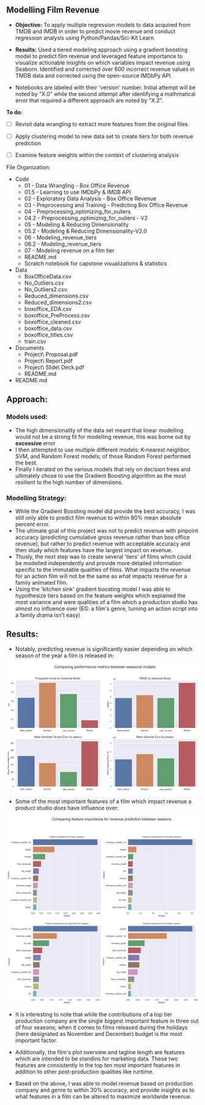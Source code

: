 ## Modelling Film Revenue 

- **Objective:** To apply multiple regression models to data acquired from TMDB and IMDB in order to predict movie revenue and conduct regression analysis using Python/Pandas/Sci-Kit Learn

- **Results:** Used a tiered modeling approach using a gradient boosting model to predict film revenue and leveraged feature importance to visualize actionable insights on which variables impact revenue using Seaborn.  Identified and corrected over 600 incorrect revenue values in TMDB  data and corrected using the open-source IMDbPy API.


- Notebooks are labeled with their 'version' number.  Initial attempt will be noted by "X.0" while the second attempt after identifying a mathmatical error that required a different approach are noted by "X.2".  

**To do:**

- [ ] Revisit data wrangling to extract more features from the original files

- [ ] Apply clustering model to new data set to create tiers for both revenue prediction

- [ ] Examine feature weights within the context of clustering analysis

File Organization:

- Code
  - 01 - Data Wrangling - Box Office Revenue
  - 01.5 - Learning to use IMDbPy & IMDB API
  - 02 - Exploratory Data Analysis - Box Office Revenue
  - 03 - Preprocessing and Training - Predicting Box Office Revenue
  - 04 - Preprocessing_optimizing_for_ouliers
  - 04.2 - Preprocessing_optimizing_for_ouliers - V2
  - 05 - Modeling & Reducing Dimensionality
  - 05.2 - Modeling & Reducing Dimensionality-V2.0
  - 06 - Modeling_revenue_tiers
  - 06.2 - Modeling_revenue_tiers
  - 07 - Modeling revenue on a film tier
  - README.md
  - Scratch notebook for capstone visualizations & statistics
- Data
  - BoxOfficeData.csv
  - No_Outliers.csv
  - No_Outliers2.csv
  - Reduced_dimensions.csv
  - Reduced_dimensions2.csv
  - boxoffice_EDA.csv
  - boxoffice_PreProcess.csv
  - boxoffice_cleaned.csv
  - boxoffice_data.csv
  - boxoffice_titles.csv
  - train.csv
- Documents
  - Project\ Proposal.pdf
  - Project\ Report.pdf
  - Project\ Slide\ Deck.pdf
  - README.md
- README.md



## Approach:

### Models used:
 
- The high dimensionality of the data set meant that linear modelling would not be a strong fit for modelling revenue, this was borne out by **excessive** error
- I then attempted to use multiple different models: K-nearest neighbor, SVM, and Random Forest models; of those Random Forest performed the best.
- Finally I iterated on the various models that rely on decision trees and ultimately chose to use the Gradient Boosting algorithm as the most resilient to the       high number of dimensions.
    
### Modelling Strategy:

- While the Gradient Boosting model did provide the best accuracy, I was still only able to predict film revenue to within 80% mean absolute percent error.
- The ultimate goal of this project was not to predict revenue with pinpoint accuracy (predicting cumulative gross revenue rather than box office
      revenue), but rather to predict revenue with acceptable accuracy and then study which features have the largest impact on revenue. 
- Thusly, the next step was to create several 'tiers' of films which could be modelled independently and provide more detailed information specific to the immutable qualities of films.  What impacts the revenue for an action film will not be the same as what impacts revenue for a family animated film.
- Using the 'kitchen sink' gradient boosting model I was able to hypothesize tiers based on the feature weights which explained the most variance and were qualities of a film which a production studio has almost no influence over (EG: a film's genre, turning an action script into a family drama isn't easy)
      
## Results:
    
- Notably, predicting revenue is significantly easier depending on which season of the year a film is released in: 
    
![image of seasonal accuracy](https://raw.githubusercontent.com/NickD-Dean/Springboard/main/Capstone%20Project%202/Documents/Seasonal%20error.png)

- Some of the most important features of a film which impact revenue a product studio *does* have influence over: 
    
![image of feature importance](https://raw.githubusercontent.com/NickD-Dean/Springboard/main/Capstone%20Project%202/Documents/Feature%20Importance.png)
    
- It is interesting to note that while the contributions of a top tier production company are the single biggest important feature in three out of four seasons; when it comes to films released during the holidays (here designated as November and December) budget is the most important factor.
      
- Additionally, the film's plot overview and tagline length are features which are intended to be standins for marketing data.  These two features are consistently in the top ten most important features in addition to other post-production qualities like runtime. 
      
- Based on the above, I was able to model revenue based on production company and genre to within 30% accuracy, and provide insights as to what features in a film can be altered to maximize worldwide revenue.
